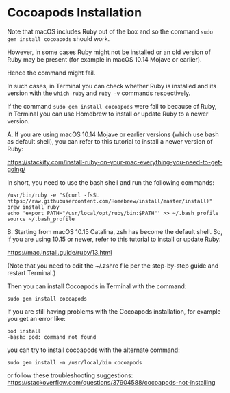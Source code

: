 # Cocoapods Installation

Note that macOS includes Ruby out of the box and so the command `sudo gem install cocoapods` should work.

However, in some cases Ruby might not be installed or an old version of Ruby may be present (for example in macOS 10.14 Mojave or earlier).

Hence the command might fail.

In such cases, in Terminal you can check whether Ruby is installed and its version with the `which ruby` and `ruby -v` commands respectively.

If the command `sudo gem install cocoapods` were fail to because of Ruby, in Terminal you can use Homebrew to install or update Ruby to a newer version.

A. If you are using macOS 10.14 Mojave or earlier versions (which use bash as default shell), you can refer to this tutorial to install a newer version of Ruby:

https://stackify.com/install-ruby-on-your-mac-everything-you-need-to-get-going/

In short, you need to use the bash shell and run the following commands:

```
/usr/bin/ruby -e "$(curl -fsSL https://raw.githubusercontent.com/Homebrew/install/master/install)"
brew install ruby
echo 'export PATH="/usr/local/opt/ruby/bin:$PATH"' >> ~/.bash_profile
source ~/.bash_profile
```

B. Starting from macOS 10.15 Catalina, zsh has become the default shell. So, if you are using 10.15 or newer, refer to this tutorial to install or update Ruby:

https://mac.install.guide/ruby/13.html

(Note that you need to edit the ~/.zshrc file per the step-by-step guide and restart Terminal.)

Then you can install Cocoapods in Terminal with the command:

```
sudo gem install cocoapods
```

If you are still having problems with the Cocoapods installation, for example you get an error like:

```
pod install
-bash: pod: command not found
```

you can try to install cocoapods with the alternate command:

```
sudo gem install -n /usr/local/bin cocoapods
```

or follow these troubleshooting suggestions: https://stackoverflow.com/questions/37904588/cocoapods-not-installing
